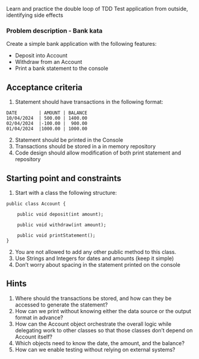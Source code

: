 Learn and practice the double loop of TDD
Test application from outside, identifying side effects

### Problem description - Bank kata

Create a simple bank application with the following features:

- Deposit into Account
- Withdraw from an Account
- Print a bank statement to the console

## Acceptance criteria

1. Statement should have transactions in the following format:
~~~ 
DATE        | AMOUNT | BALANCE  
10/04/2024  | 500.00 | 1400.00  
02/04/2024  |-100.00 |  900.00  
01/04/2024  |1000.00 | 1000.00
~~~ 

2. Statement should be printed in the Console
3. Transactions should be stored in a in memory repository
4. Code design should allow modification of both print statement and repository

## Starting point and constraints
1. Start with a class the following structure:

~~~ 
public class Account {

    public void deposit(int amount);

    public void withdraw(int amount);

    public void printStatement();
}
~~~ 

2. You are not allowed to add any other public method to this class.
3. Use Strings and Integers for dates and amounts (keep it simple)
4. Don’t worry about spacing in the statement printed on the console

## Hints
1. Where should the transactions be stored, and how can they be accessed to generate the statement?
2. How can we print without knowing either the data source or the output format in advance?
3. How can the Account object orchestrate the overall logic while delegating work to other classes so that those classes don’t depend on Account itself?
4. Which objects need to know the date, the amount, and the balance?
5. How can we enable testing without relying on external systems?
